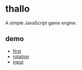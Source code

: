 # thallo
A simple JavaScript game engine.


## demo

- [first](https://fanmingfei.github.io/thallo/example/first/)
- [rotation](https://fanmingfei.github.io/thallo/example/rotation/)
- [input](https://fanmingfei.github.io/thallo/example/input/)